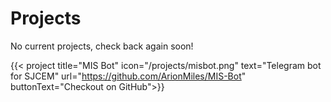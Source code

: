 # Projects

No current projects, check back again soon!

{{< project title="MIS Bot" icon="/projects/misbot.png" text="Telegram bot for SJCEM" url="https://github.com/ArionMiles/MIS-Bot" buttonText="Checkout on GitHub">}}